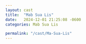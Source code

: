 ```yaml
---
layout: cast
title:  "Mab Sua Lis"
date:   2024-12-01 21:25:08 -0600
categories: Mab Sua Lis

permalink: "/cast/Ma-Sua-Lis"
---
```

